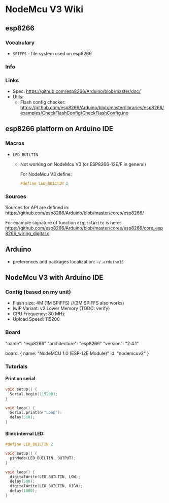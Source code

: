 # NodeMcu V3 Wiki

## esp8266

### Vocabulary

* `SPIFFS` - file system used on esp8266 

### Info

### Links

* Spec: https://github.com/esp8266/Arduino/blob/master/doc/
* Utils:
	* Flash config checker: https://github.com/esp8266/Arduino/blob/master/libraries/esp8266/examples/CheckFlashConfig/CheckFlashConfig.ino

## esp8266 platform on Arduino IDE

### Macros

* `LED_BUILTIN`
	* Not working on NodeMcu V3 (or ESP8266-12E/F in general)

	  For NodeMcu V3 define:

	  ```c
	  #define LED_BUILTIN 2
	  ```

### Sources

Sources for API are defined in: https://github.com/esp8266/Arduino/blob/master/cores/esp8266/ 

For example signature of function `digitalWrite` is here: https://github.com/esp8266/Arduino/blob/master/cores/esp8266/core_esp8266_wiring_digital.c


## Arduino

* preferences and packages localization: `~/.arduino15`

## NodeMcu V3 with Arduino IDE

### Config (based on my unit)

* Flash size: 4M (1M SPIFFS) //(3M SPIFFS also works)
* lwIP Variant: v2 Lower Memory (TODO: verify)
* CPU Frequency: 80 MHz
* Upload Speed: 115200

### Board

"name": "esp8266"
"architecture": "esp8266"
"version": "2.4.1"

board: {
  name: "NodeMCU 1.0 (ESP-12E Module)"
  id:   "nodemcuv2"
}


### Tutorials

#### Print on serial

```c
void setup() {
  Serial.begin(115200);
}

void loop() {
  Serial.println("Loop");
  delay(500);
}
```


#### Blink internal LED:

```c
#define LED_BUILTIN 2

void setup() {
  pinMode(LED_BUILTIN, OUTPUT);
}

void loop() {
  digitalWrite(LED_BUILTIN, LOW);
  delay(500);
  digitalWrite(LED_BUILTIN, HIGH);
  delay(1000);
}
```

